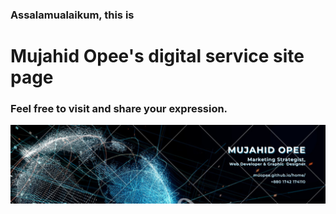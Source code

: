 ### Assalamualaikum, this is
# Mujahid Opee's digital service site page
### Feel free to visit and share your expression.
<p align="center"> <img src="Images/WebBanner.png"> 
